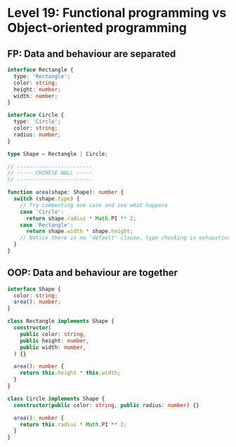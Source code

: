 # Level 19: Functional programming vs Object-oriented programming

## FP: Data and behaviour are separated

```typescript
interface Rectangle {
  type: 'Rectangle';
  color: string;
  height: number;
  width: number;
}

interface Circle {
  type: 'Circle';
  color: string;
  radius: number;
}

type Shape = Rectangle | Circle;

// ------------------------
// ----- CHINESE WALL -----
// ------------------------

function area(shape: Shape): number {
  switch (shape.type) {
    // Try commenting one case and see what happens
    case 'Circle':
      return shape.radius * Math.PI ** 2;
    case 'Rectangle':
      return shape.width * shape.height;
    // Notice there is no 'default' clause, type checking is exhaustive
  }
}
```

## OOP: Data and behaviour are together

```typescript
interface Shape {
  color: string;
  area(): number;
}

class Rectangle implements Shape {
  constructor(
    public color: string,
    public height: number,
    public width: number,
  ) {}

  area(): number {
    return this.height * this.width;
  }
}

class Circle implements Shape {
  constructor(public color: string, public radius: number) {}

  area(): number {
    return this.radius * Math.PI ** 2;
  }
}
```
